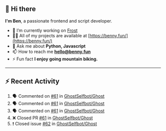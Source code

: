 ## 👋 Hi there
**I'm Ben**, a passionate frontend and script developer.

- 🔭 I’m currently working on [Frost](https://github.com/frostchat)
- 👨‍💻 All of my projects are available at [https://benny.fun/](https://benny.fun/)
- 💬 Ask me about **Python, Javascript**
- 📫 How to reach me **hello@benny.fun**
- ⚡ Fun fact **I enjoy going mountain biking.**

---
## ⚡️ Recent Activity
<!--START_SECTION:activity-->
1. 🗣 Commented on [#61](https://github.com/GhostSelfbot/Ghost/issues/61) in [GhostSelfbot/Ghost](https://github.com/GhostSelfbot/Ghost)
2. 🗣 Commented on [#61](https://github.com/GhostSelfbot/Ghost/issues/61) in [GhostSelfbot/Ghost](https://github.com/GhostSelfbot/Ghost)
3. 🗣 Commented on [#61](https://github.com/GhostSelfbot/Ghost/issues/61) in [GhostSelfbot/Ghost](https://github.com/GhostSelfbot/Ghost)
4. ❌ Closed PR [#61](https://github.com/GhostSelfbot/Ghost/pull/61) in [GhostSelfbot/Ghost](https://github.com/GhostSelfbot/Ghost)
5. ❗️ Closed issue [#62](https://github.com/GhostSelfbot/Ghost/issues/62) in [GhostSelfbot/Ghost](https://github.com/GhostSelfbot/Ghost)
<!--END_SECTION:activity-->
